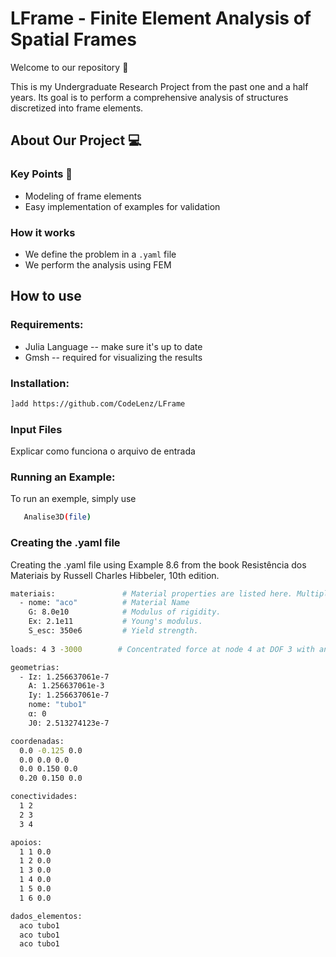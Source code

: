 # LFrame - Finite Element Analysis of Spatial Frames


Welcome to our repository 🫶

This is my Undergraduate Research Project from the past one and a half years. Its goal is to perform a comprehensive analysis of structures discretized into frame elements.


## About Our Project 💻


### Key Points 🔐

- Modeling of frame elements
- Easy implementation of examples for validation

### How it works 

  - We define the problem in a `.yaml` file
  - We perform the  analysis using FEM
  
## How to use
### Requirements:
- Julia Language -- make sure it's up to date
- Gmsh -- required for visualizing the results

### Installation:

```bash
]add https://github.com/CodeLenz/LFrame
```

### Input Files

Explicar como funciona o arquivo de entrada

### Running an Example:
To run an exemple, simply use
```bash
   Analise3D(file)
```
### Creating the .yaml file
 Creating the .yaml file using Example 8.6 from the book Resistência dos Materiais by Russell Charles Hibbeler, 10th edition.

```bash
materiais:               # Material properties are listed here. Multiple materials can be defined in the same script.
  - nome: "aco"          # Material Name 
    G: 8.0e10            # Modulus of rigidity.
    Ex: 2.1e11           # Young's modulus.
    S_esc: 350e6         # Yield strength.
    
loads: 4 3 -3000        # Concentrated force at node 4 at DOF 3 with an intensity of -3000 N.

geometrias:
  - Iz: 1.256637061e-7
    A: 1.256637061e-3
    Iy: 1.256637061e-7
    nome: "tubo1"
    α: 0
    J0: 2.513274123e-7

coordenadas:
  0.0 -0.125 0.0
  0.0 0.0 0.0
  0.0 0.150 0.0
  0.20 0.150 0.0

conectividades: 
  1 2 
  2 3
  3 4

apoios: 
  1 1 0.0
  1 2 0.0
  1 3 0.0
  1 4 0.0
  1 5 0.0
  1 6 0.0

dados_elementos:
  aco tubo1
  aco tubo1
  aco tubo1
```